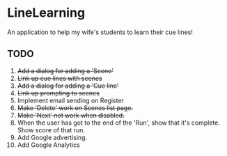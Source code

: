 LineLearning
============

An application to help my wife's students to learn their cue lines!


TODO
----
 1.  ~~Add a dialog for adding a 'Scene'~~
 2.  ~~Link up cue lines with scenes~~
 3.  ~~Add a dialog for adding a 'Cue line'~~
 4.  ~~Link up prompting to scenes~~
 5.  Implement email sending on Register
 6.  ~~Make 'Delete' work on Scenes list page.~~
 7.  ~~Make 'Next' not work when disabled.~~
 8.  When the user has got to the end of the 'Run', show that it's complete. Show score of that run.
 9.  Add Google advertising.
 10. Add Google Analytics
